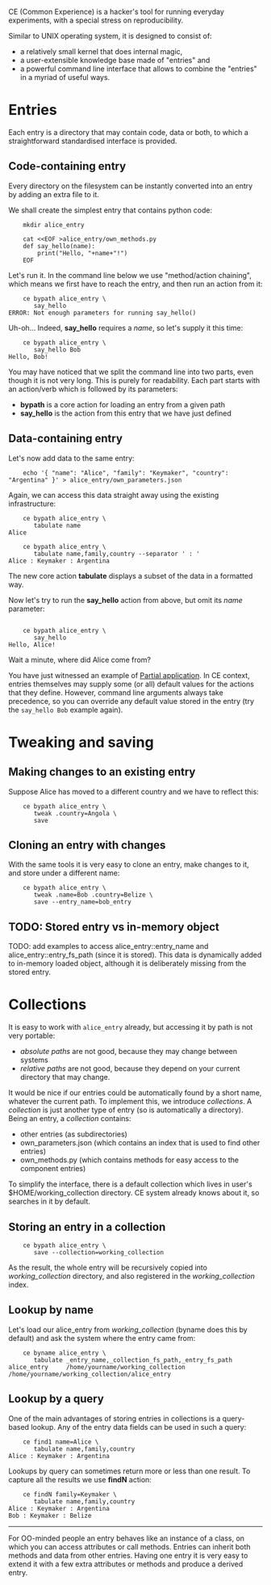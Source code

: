 CE (Common Experience) is a hacker's tool for running everyday experiments,
with a special stress on reproducibility.

Similar to UNIX operating system, it is designed to consist of:
* a relatively small kernel that does internal magic,
* a user-extensible knowledge base made of "entries" and
* a powerful command line interface that allows to combine the "entries" in a myriad of useful ways.

Entries
=======

Each entry is a directory that may contain code, data or both,
to which a straightforward standardised interface is provided.

Code-containing entry
---------------------

Every directory on the filesystem can be instantly converted into an entry by adding an extra file to it.

We shall create the simplest entry that contains python code:
```
	mkdir alice_entry

	cat <<EOF >alice_entry/own_methods.py
	def say_hello(name):
		print("Hello, "+name+"!")
	EOF
```

Let's run it. In the command line below we use "method/action chaining", which means we first have to reach the entry,
and then run an action from it:
```
	ce bypath alice_entry \
	   say_hello
ERROR: Not enough parameters for running say_hello()
```

Uh-oh... Indeed, **say_hello** requires a *name*, so let's supply it this time:
```
	ce bypath alice_entry \
	   say_hello Bob
Hello, Bob!
```

You may have noticed that we split the command line into two parts, even though it is not very long.
This is purely for readability. Each part starts with an action/verb which is followed by its parameters:
* **bypath** is a core action for loading an entry from a given path
* **say_hello** is the action from this entry that we have just defined

Data-containing entry
---------------------

Let's now add data to the same entry:
```
	echo '{ "name": "Alice", "family": "Keymaker", "country": "Argentina" }' > alice_entry/own_parameters.json
```

Again, we can access this data straight away using the existing infrastructure:
```
	ce bypath alice_entry \
	   tabulate name
Alice

	ce bypath alice_entry \
	   tabulate name,family,country --separator ' : '
Alice : Keymaker : Argentina
```

The new core action **tabulate** displays a subset of the data in a formatted way.


Now let's try to run the **say_hello** action from above, but omit its *name* parameter:
```

	ce bypath alice_entry \
	   say_hello
Hello, Alice!
```

Wait a minute, where did Alice come from?

You have just witnessed an example of [Partial application](https://en.wikipedia.org/wiki/Partial_application).
In CE context, entries themselves may supply some (or all) default values for the actions that they define.
However, command line arguments always take precedence, so you can override any default value stored in the entry
(try the `say_hello Bob` example again).


Tweaking and saving
===================

Making changes to an existing entry
-----------------------------------

Suppose Alice has moved to a different country and we have to reflect this:
```
	ce bypath alice_entry \
	   tweak .country=Angola \
	   save
```

Cloning an entry with changes
-----------------------------

With the same tools it is very easy to clone an entry, make changes to it, and store under a different name:
```
	ce bypath alice_entry \
	   tweak .name=Bob .country=Belize \
	   save --entry_name=bob_entry
```


TODO: Stored entry vs in-memory object
--------------------------------------

TODO: add examples to access alice_entry::entry_name and alice_entry::entry_fs_path (since it is stored).
This data is dynamically added to in-memory loaded object, although it is deliberately missing from the stored entry.


Collections
===========

It is easy to work with `alice_entry` already, but accessing it by path is not very portable:
* *absolute paths* are not good, because they may change between systems
* *relative paths* are not good, because they depend on your current directory that may change.

It would be nice if our entries could be automatically found by a short name, whatever the current path.
To implement this, we introduce *collections*. A *collection* is just another type of entry (so is automatically a directory).
Being an entry, a *collection* contains:
* other entries (as subdirectories)
* own_parameters.json (which contains an index that is used to find other entries)
* own_methods.py (which contains methods for easy access to the component entries)

To simplify the interface, there is a default collection which lives in user's $HOME/working_collection directory.
CE system already knows about it, so searches in it by default.

Storing an entry in a collection
--------------------------------
```
	ce bypath alice_entry \
	   save --collection=working_collection
```
As the result, the whole entry will be recursively copied into *working_collection* directory,
and also registered in the *working_collection* index.

Lookup by name
--------------

Let's load our alice_entry from *working_collection* (byname does this by default) and ask the system where the entry came from:
```
	ce byname alice_entry \
	   tabulate _entry_name,_collection_fs_path,_entry_fs_path
alice_entry		/home/yourname/working_collection 	/home/yourname/working_collection/alice_entry
```

Lookup by a query
-----------------

One of the main advantages of storing entries in collections is a query-based lookup.
Any of the entry data fields can be used in such a query:
```
	ce find1 name=Alice \
	   tabulate name,family,country
Alice : Keymaker : Argentina
```

Lookups by query can sometimes return more or less than one result. To capture all the results we use **findN** action:
```
	ce findN family=Keymaker \
	   tabulate name,family,country
Alice : Keymaker : Argentina
Bob : Keymaker : Belize
```


---------

For OO-minded people an entry behaves like an instance of a class, on which you can access attributes or call methods. 
Entries can inherit both methods and data from other entries.
Having one entry it is very easy to extend it with a few extra attributes or methods and produce a derived entry.

